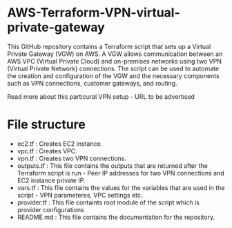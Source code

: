 # AWS-Terraform-VPN-virtual-private-gateway

This GitHub repository contains a Terraform script that sets up a Virtual Private Gateway (VGW) on AWS. A VGW allows communication between an AWS VPC (Virtual Private Cloud) and on-premises networks using two VPN (Virtual Private Network) connections. The script can be used to automate the creation and configuration of the VGW and the necessary components such as VPN connections, customer gateways, and routing.

Read more about this particural VPN setup - URL to be advertised

# File structure
- ec2.tf : Creates EC2 instance.
- vpc.tf : Creates VPC.
- vpn.tf : Creates two VPN connections.
- outputs.tf : This file contains the outputs that are returned after the Terraform script is run - Peer IP addresses for two VPN connections and EC2 instance private IP.
- vars.tf : This file contains the values for the variables that are used in the script - VPN parameteres, VPC settings etc.
- provider.tf : This file containts root module of the script which is provider configurations
- README.md : This file contains the documentation for the repository.
